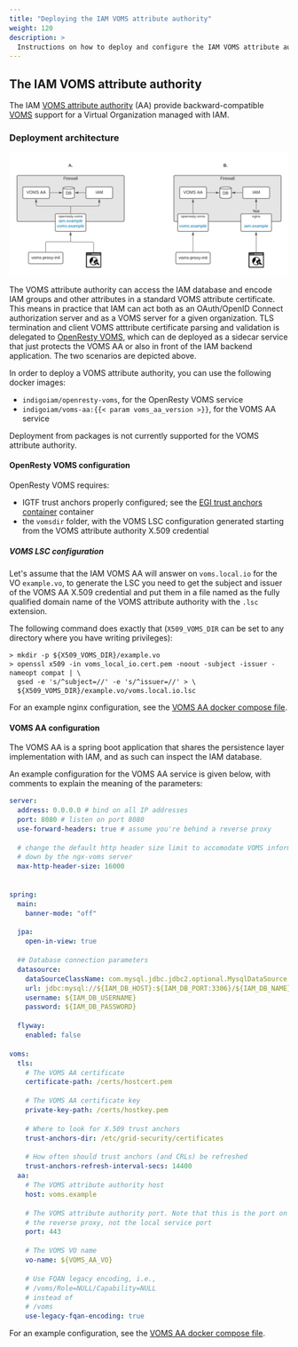```yaml
---
title: "Deploying the IAM VOMS attribute authority"
weight: 120
description: >
  Instructions on how to deploy and configure the IAM VOMS attribute authority micro-service
---
```


## The IAM VOMS attribute authority 

The IAM [VOMS attribute authority][voms-aa] (AA) provide backward-compatible
[VOMS][voms] support for a Virtual Organization managed with IAM. 

### Deployment architecture

![VOMS AA deployment](../img/iam-voms-aa.png)

The VOMS attribute authority can access the IAM database and encode IAM groups
and other attributes in a standard VOMS attribute certificate. This means in
practice that IAM can act both as an OAuth/OpenID Connect authorization server
and as a VOMS server for a given organization. TLS termination and client VOMS
atttribute certificate parsing and validation is delegated to [OpenResty
VOMS][openresty-voms], which can de deployed as a sidecar service that just protects the
VOMS AA or also in front of the IAM backend application. The two scenarios are
depicted above. 

In order to deploy a VOMS attribute authority, you can use the following docker
images:

- `indigoiam/openresty-voms`, for the OpenResty VOMS service
- `indigoiam/voms-aa:{{< param voms_aa_version >}}`, for the VOMS AA service

Deployment from packages is not currently supported for the VOMS attribute
authority.

#### OpenResty VOMS configuration

OpenResty VOMS requires:

- IGTF trust anchors properly configured; see the [EGI trust anchors
  container][egi-trustanchors] container
- the `vomsdir` folder, with the VOMS LSC configuration generated starting from
  the VOMS attribute authority X.509 credential

##### VOMS LSC configuration

Let's assume that the IAM VOMS AA will answer on `voms.local.io` for the VO
`example.vo`, to generate the LSC you need to get the subject and issuer of the
VOMS AA X.509 credential and put them in a file named as the fully qualified
domain name of the VOMS attribute authority with the `.lsc` extension.

The following command does exactly that (`X509_VOMS_DIR` can be set to any
directory where you have writing privileges):

```console
> mkdir -p ${X509_VOMS_DIR}/example.vo
> openssl x509 -in voms_local_io.cert.pem -noout -subject -issuer -nameopt compat | \
  gsed -e 's/^subject=//' -e 's/^issuer=//' > \
  ${X509_VOMS_DIR}/example.vo/voms.local.io.lsc
```

For an example nginx configuration, see the [VOMS AA docker compose
file][voms-aa-compose-openresty].



#### VOMS AA configuration

The VOMS AA is a spring boot application that shares the persistence
layer implementation with IAM, and as such can inspect the IAM database.

An example configuration for the VOMS AA service is given below, with comments 
to explain the meaning of the parameters:

```yaml
server:
  address: 0.0.0.0 # bind on all IP addresses
  port: 8080 # listen on port 8080
  use-forward-headers: true # assume you're behind a reverse proxy
  
  # change the default http header size limit to accomodate VOMS information passed 
  # down by the ngx-voms server
  max-http-header-size: 16000 
  

spring:
  main:
    banner-mode: "off" 
  
  jpa:
    open-in-view: true

  ## Database connection parameters
  datasource:
    dataSourceClassName: com.mysql.jdbc.jdbc2.optional.MysqlDataSource
    url: jdbc:mysql://${IAM_DB_HOST}:${IAM_DB_PORT:3306}/${IAM_DB_NAME}?useLegacyDatetimeCode=false&serverTimezone=UTC&useSSL=false
    username: ${IAM_DB_USERNAME}
    password: ${IAM_DB_PASSWORD}
  
  flyway:
    enabled: false
      
voms:
  tls:
    # The VOMS AA certificate 
    certificate-path: /certs/hostcert.pem

    # The VOMS AA certificate key
    private-key-path: /certs/hostkey.pem

    # Where to look for X.509 trust anchors
    trust-anchors-dir: /etc/grid-security/certificates

    # How often should trust anchors (and CRLs) be refreshed
    trust-anchors-refresh-interval-secs: 14400
  aa:
    # The VOMS attribute authority host
    host: voms.example

    # The VOMS attribute authority port. Note that this is the port on 
    # the reverse proxy, not the local service port
    port: 443

    # The VOMS VO name
    vo-name: ${VOMS_AA_VO}

    # Use FQAN legacy encoding, i.e.,
    # /voms/Role=NULL/Capability=NULL 
    # instead of
    # /voms
    use-legacy-fqan-encoding: true
```

For an example configuration, see the [VOMS AA docker compose
file][voms-aa-compose].

[openresty-voms]: https://github.com/indigo-iam/openresty-voms
[voms-aa]: https://github.com/indigo-iam/iam/tree/develop/iam-voms-aa
[voms-aa-compose-openresty]: https://github.com/indigo-iam/voms-aa/blob/master/compose/assets/openresty-voms/conf.d/voms.local.io.conf
[voms-aa-compose]:
https://github.com/indigo-iam/voms-aa/blob/master/compose/docker-compose.yml
[voms]: http://italiangrid.github.io/voms/
[egi-trustanchors]: https://github.com/indigo-iam/egi-trust-anchors-container/
